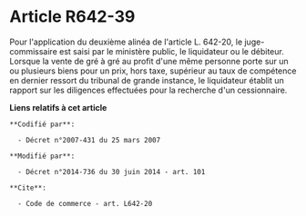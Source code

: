 # Article R642-39

Pour l'application du deuxième alinéa de l'article L. 642-20, le juge-commissaire est saisi par le ministère public, le
liquidateur ou le débiteur. Lorsque la vente de gré à gré au profit d'une même personne porte sur un ou plusieurs biens pour
un prix, hors taxe, supérieur au taux de compétence en dernier ressort du tribunal de grande instance, le liquidateur établit
un rapport sur les diligences effectuées pour la recherche d'un cessionnaire.

**Liens relatifs à cet article**

	**Codifié par**:

	  - Décret n°2007-431 du 25 mars 2007

	**Modifié par**:

	  - Décret n°2014-736 du 30 juin 2014 - art. 101

	**Cite**:

	  - Code de commerce - art. L642-20
